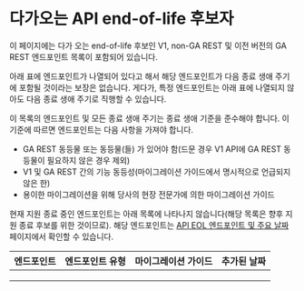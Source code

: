 # 다가오는 API end-of-life 후보자

이 페이지에는 다가 오는 end-of-life 후보인 V1, non-GA REST 및 이전 버전의 GA REST 엔드포인트 목록이 포함되어 있습니다.

아래 표에 엔드포인트가 나열되어 있다고 해서 해당 엔드포인트가 다음 종료 생애 주기에 포함될 것이라는 보장은 없습니다. 게다가, 특정 엔드포인트는 아래 표에 나열되지 않아도 다음 종료 생애 주기로 직행할 수 있습니다.

이 목록의 엔드포인트 및 모든 종료 생애 주기는 종료 생애 기준을 준수해야 합니다. 이 기준에 따르면 엔드포인트는 다음 사항을 가져야 합니다.

* GA REST 동등물 또는 동등물(들) 가 있어야 함(드문 경우 V1 API에 GA REST 동등물이 필요하지 않은 경우 제외)
* V1 및 GA REST 간의 기능 동등성(마이그레이션 가이드에서 명시적으로 언급되지 않은 한)
* 용이한 마이그레이션을 위해 당사의 현장 전문가에 의한 마이그레이션 가이드

현재 지원 종료 중인 엔드포인트는 아래 목록에 나타나지 않습니다(해당 목록은 향후 지원 종료 후보를 위한 것이므로). 해당 엔드포인트는 [API EOL 엔드포인트 및 주요 날짜](candidates-for-upcoming-api-end-of-life-cadences.md) 페이지에서 확인할 수 있습니다.

| 엔드포인트 | 엔드포인트 유형 | 마이그레이션 가이드 | 추가된 날짜 |
| ----- | -------- | ---------- | ------ |
|       |          |            |        |
|       |          |            |        |
|       |          |            |        |
